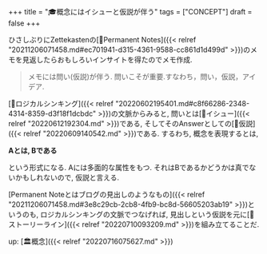 +++
title = "🎓概念にはイシューと仮説が伴う"
tags = ["CONCEPT"]
draft = false
+++

ひさしぶりにZettekastenの[📝Permanent Notes]({{< relref "20211206071458.md#ec701941-d315-4361-9588-cc861d1d499d" >}})のメモを見返したらおもしろいインサイトを得たのでメモ作成.

> メモには問い(仮説)が伴う. 問いこそが重要.すなわち，問い，仮説，アイデア.

[📝ロジカルシンキング]({{< relref "20220602195401.md#c8f66286-2348-4314-8359-d3f18f1dcbdc" >}})の文脈からみると, 問いとは[📝イシュー]({{< relref "20220612192304.md" >}})である, そしてそのAnswerとしての[📝仮説]({{< relref "20220609140542.md" >}})である. するわち, 概念を表現するとは,

**Aとは, Bである**

という形式になる. Aには多面的な属性をもつ. それはBであるかどうかは真でないかもしれないので, 仮説と言える.

[Permanent Noteとはブログの見出しのようなもの]({{< relref "20211206071458.md#3e8c29cb-2cb8-4fb9-bc8d-56605203ab19" >}})というのも, ロジカルシンキングの文脈でつなげれば, 見出しという仮説を元に[📝ストーリーライン]({{< relref "20220710093209.md" >}})を組み立てることだ.

up: [🏛概念]({{< relref "20220716075627.md" >}})
